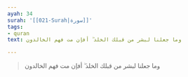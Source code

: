 ```yaml
---
ayah: 34
surah: '[[021-Surah|سورة]]'
tags:
- quran
text: وما جعلنا لبشر من قبلك الخلد ۖ أفإن مت فهم الخالدون

---
```

> وما جعلنا لبشر من قبلك الخلد ۖ أفإن مت فهم الخالدون
